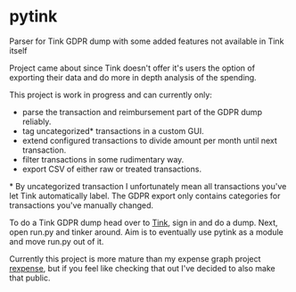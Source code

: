 # pytink
Parser for Tink GDPR dump with some added features not available in Tink itself

Project came about since Tink doesn't offer it's users the option of exporting
their data and do more in depth analysis of the spending.

This project is work in progress and can currently only:
* parse the transaction and reimbursement part of the GDPR dump reliably.
* tag uncategorized\* transactions in a custom GUI.
* extend configured transactions to divide amount per month until next transaction.
* filter transactions in some rudimentary way.
* export CSV of either raw or treated transactions.

\* By uncategorized transaction I unfortunately mean all transactions you've let Tink automatically label.
The GDPR export only contains categories for transactions you've manually changed.

To do a Tink GDPR dump head over to [Tink](https://account.tink.se), sign in and do a dump.
Next, open run.py and tinker around. 
Aim is to eventually use pytink as a module and move run.py out of it.

Currently this project is more mature than my expense graph project [rexpense](https://github.com/ellenohlsson/rexpense),
but if you feel like checking that out I've decided to also make that public.
